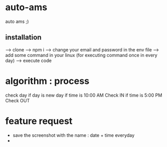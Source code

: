 # auto-ams
auto ams ;)

## installation
--> clone
--> npm i
--> change your email and password in the env file
--> add some command in your linux (for executing command once in every day)
--> execute code

# algorithm : process
check day
if day is new day
    if time is 10:00 AM
        Check IN
    if time is 5:00 PM
        Check OUT

# feature request
- save the screenshot with the name : date + time everyday
- 
